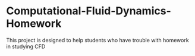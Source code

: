 # Computational-Fluid-Dynamics-Homework
This project is designed to help students who have trouble with homework in studying CFD
